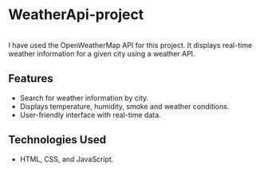 # WeatherApi-project
<br>
I have used the OpenWeatherMap API for this project. It displays real-time weather information for a given city using a weather API.
<br>

## Features

- Search for weather information by city.
- Displays temperature, humidity, smoke and weather conditions.
- User-friendly interface with real-time data.

## Technologies Used
- HTML, CSS, and JavaScript.
